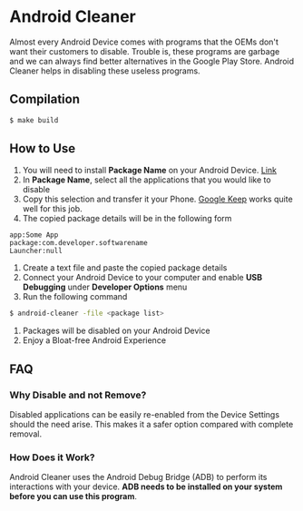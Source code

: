 # Android Cleaner
Almost every Android Device comes with programs that the OEMs don't want their customers to disable. Trouble is, these programs are garbage and we can always find better alternatives in the Google Play Store. Android Cleaner helps in disabling these useless programs.

## Compilation
```bash
$ make build
```

## How to Use
1. You will need to install **Package Name** on your Android Device. [Link](https://play.google.com/store/apps/details?id=com.csdroid.pkg)
1. In **Package Name**, select all the applications that you would like to disable
1. Copy this selection and transfer it your Phone. [Google Keep](https://play.google.com/store/apps/details?id=com.google.android.keep&hl=en) works quite well for this job.
1. The copied package details will be in the following form
```
app:Some App
package:com.developer.softwarename
Launcher:null
```
1. Create a text file and paste the copied package details
1. Connect your Android Device to your computer and enable **USB Debugging** under **Developer Options** menu
1. Run the following command
```bash
$ android-cleaner -file <package list>
```
1. Packages will be disabled on your Android Device
1. Enjoy a Bloat-free Android Experience

## FAQ
### Why Disable and not Remove?
Disabled applications can be easily re-enabled from the Device Settings should the need arise. This makes it a safer option compared with complete removal.

### How Does it Work?
Android Cleaner uses the Android Debug Bridge (ADB) to perform its interactions with your device. **ADB needs to be installed on your system before you can use this program**.
